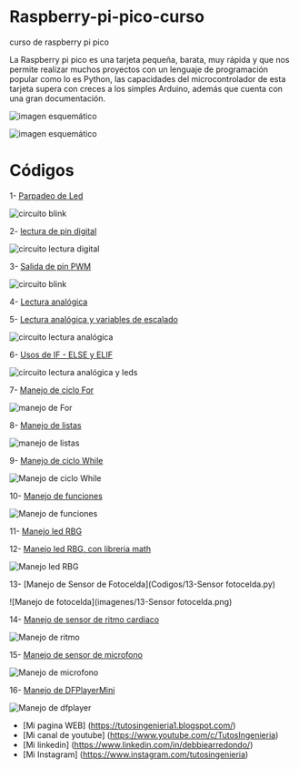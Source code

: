 # Raspberry-pi-pico-curso
curso de raspberry pi pico

La Raspberry pi pico es una tarjeta pequeña, barata, muy rápida y que nos permite realizar muchos proyectos con un lenguaje de programación popular como lo es Python, las capacidades del microcontrolador de esta tarjeta supera con creces a los simples Arduino, además que cuenta con una gran documentación. 

![imagen esquemático](imagenes/raspberry.png)

![imagen esquemático](imagenes/pines.jpg)


# Códigos

1- [Parpadeo de Led](Codigos/blink.py) 

![circuito blink](imagenes/salida_digital.png)

2- [lectura de pin digital](Codigos/2-lecturaDigital)

![circuito lectura digital](imagenes/entrada_digital.png)

3- [Salida de pin PWM](Codigos/3-salidaAnalogica.py)

![circuito blink](imagenes/salida_digital.png)

4- [Lectura analógica](Codigos/4-lecturaAnalogica.py)

5- [Lectura analógica y variables de escalado](Codigos/5-lecturaAnalogicaYvariables.py)

![circuito lectura analógica](imagenes/lectura_analogica.png)

6- [Usos de IF - ELSE y ELIF](Codigos/6-IfElseElif.py)

![circuito lectura analógica y leds](imagenes/lecturaYsalidaLucesRGB.png)

7- [Manejo de ciclo For](Codigos/7-cicloFor.py)

![manejo de For](imagenes/7manejoFor.png)

8- [Manejo de listas](Codigos/8-manejoDeListas.py)

![manejo de listas](imagenes/8-manejoListas.png)

9- [Manejo de ciclo While](Codigos/9-cicloWhile.py)

![Manejo de ciclo While](imagenes/9-cicloWhile.png)

10- [Manejo de funciones](Codigos/10-funciones.py)

![Manejo de funciones](imagenes/10-funciones.png)

11- [Manejo led RBG](Codigos/11-LedRGB.py)

12- [Manejo led RBG, con libreria math](Codigos/12-LibreriaMath.py)

![Manejo led RBG](imagenes/11-LedRgb.png)

13- [Manejo de Sensor de Fotocelda](Codigos/13-Sensor fotocelda.py)

![Manejo de fotocelda](imagenes/13-Sensor fotocelda.png)

14- [Manejo de sensor de ritmo cardiaco](Codigos/14-sensorRitmoCardiaco.py)

![Manejo de ritmo](imagenes/14-RitmoCardiaco.png)

15- [Manejo de sensor de microfono](Codigos/15-sensorMicrofono.py)

![Manejo de microfono](imagenes/15-sensorAudio.png)

16- [Manejo de DFPlayerMini](Codigos/19-dfplayermini/picodfplayer_gato.py)

![Manejo de dfplayer](imagenes/16-dfplayerMini.png)


* [Mi pagina WEB] (https://tutosingenieria1.blogspot.com/)
* [Mi canal de youtube] (https://www.youtube.com/c/TutosIngenieria)
* [Mi linkedin] (https://www.linkedin.com/in/debbiearredondo/)
* [Mi Instagram] (https://www.instagram.com/tutosingenieria)
